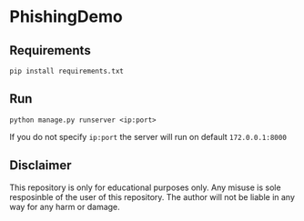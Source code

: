 # PhishingDemo

## Requirements
```
pip install requirements.txt
```

## Run
``` 
python manage.py runserver <ip:port>
```
If you do not specify `ip:port` the server will run on default `172.0.0.1:8000`

## Disclaimer
This repository is only for educational purposes only. Any misuse is sole resposinble of the user of this repository. The author will not be liable in any way for any harm or damage.